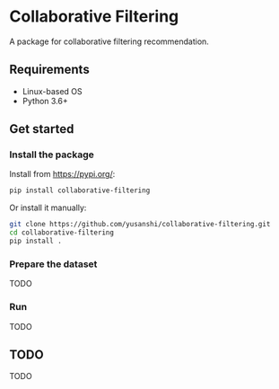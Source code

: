 # Collaborative Filtering

A package for collaborative filtering recommendation.


## Requirements

- Linux-based OS
- Python 3.6+


## Get started

### Install the package

Install from <https://pypi.org/>:

```bash
pip install collaborative-filtering
```

Or install it manually:

```bash
git clone https://github.com/yusanshi/collaborative-filtering.git
cd collaborative-filtering
pip install .
```

### Prepare the dataset

TODO

### Run

TODO

## TODO

TODO
